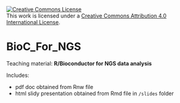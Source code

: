 
<!-- README.md is generated from README.Rmd. Please edit that file -->
<a rel="license" href="http://creativecommons.org/licenses/by/4.0/"><img alt="Creative Commons License" style="border-width:0" src="https://i.creativecommons.org/l/by/4.0/88x31.png" /></a><br />This work is licensed under a <a rel="license" href="http://creativecommons.org/licenses/by/4.0/">Creative Commons Attribution 4.0 International License</a>.

BioC\_For\_NGS
==============

Teaching material: **R/Bioconductor for NGS data analysis**

Includes:
- pdf doc obtained from Rnw file
- html slidy presentation obtained from Rmd file in `/slides` folder

